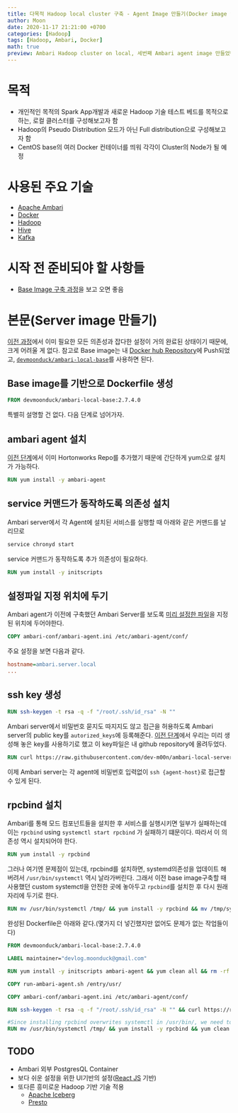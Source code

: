 ```yaml
---
title: 다목적 Hadoop local cluster 구축 - Agent Image 만들기(Docker image for Ambari Agent)
author: Moon
date: 2020-11-17 21:21:00 +0700
categories: [Hadoop]
tags: [Hadoop, Ambari, Docker]
math: true
preview: Ambari Hadoop cluster on local, 세번째 Ambari agent image 만들었던 과정
---
```

# 목적
- 개인적인 목적의 Spark App개발과 새로운 Hadoop 기술 테스트 베드를 목적으로 하는, 로컬 클러스터를 구성해보고자 함
- Hadoop의 Pseudo Distribution 모드가 아닌 Full distribution으로 구성해보고자 함
- CentOS base의 여러 Docker 컨테이너를 띄워 각각이 Cluster의 Node가 될 예정


# 사용된 주요 기술
- [Apache Ambari](https://ambari.apache.org/)
- [Docker](https://www.docker.com/)
- [Hadoop](https://hadoop.apache.org/)
- [Hive](https://hive.apache.org/)
- [Kafka](https://kafka.apache.org/)  
  

# 시작 전 준비되야 할 사항들
- [Base Image 구축 과정](./2020-11-15-struggling-with-ambari.md)을 보고 오면 좋음


# 본문(Server image 만들기)

[이전 과정](./2020-11-15-struggling-with-ambari.md)에서 이미 필요한 모든 의존성과 잡다한 설정이 거의 완료된 상태이기 때문에, 크게 어려울 게 없다. 참고로 Base image는 내 [Docker hub Repository](https://hub.docker.com/u/devmoonduck)에 Push되었고, [`devmoonduck/ambari-local-base`](https://hub.docker.com/r/devmoonduck/ambari-local-base)를 사용하면 된다.

## Base image를 기반으로 Dockerfile 생성
```dockerfile
FROM devmoonduck/ambari-local-base:2.7.4.0
```
특별히 설명할 건 없다. 다음 단계로 넘어가자.  

## ambari agent 설치
[이전 단계](./2020-11-15-struggling-with-ambari.md)에서 이미 Hortonworks Repo를 추가했기 때문에 간단하게 yum으로 설치가 가능하다.
```dockerfile
RUN yum install -y ambari-agent
```

## service 커맨드가 동작하도록 의존성 설치
Ambari server에서 각 Agent에 설치된 서비스를 실행할 때 아래와 같은 커맨드를 날리므로
```bash
service chronyd start
```
service 커맨드가 동작하도록 추가 의존성이 필요하다.
```dockerfile
RUN yum install -y initscripts
```

## 설정파일 지정 위치에 두기
Ambari agent가 이전에 구축했던 Ambari Server를 보도록 [미리 설정한 파일](https://github.com/dev-m00n/ambari-local-agent/tree/master/ambari-conf)을 지정된 위치에 두어야한다.
```dockerfile
COPY ambari-conf/ambari-agent.ini /etc/ambari-agent/conf/
```
주요 설정을 보면 다음과 같다.
```ini
hostname=ambari.server.local
...
```

## ssh key 생성
```dockerfile
RUN ssh-keygen -t rsa -q -f "/root/.ssh/id_rsa" -N ""
```
Ambari server에서 비밀번호 묻지도 따지지도 않고 접근을 허용하도록 Ambari server의 public key를 `autorized_keys`에 등록해준다. [이전 단계](./2020-11-16-struggling-with-ambari2.md')에서 우리는 미리 생성해 놓은 key를 사용하기로 했고 이 key파일은 내 github repository에 올려두었다.
```dockerfile
RUN curl https://raw.githubusercontent.com/dev-m00n/ambari-local-server/master/id_rsa.pub -o /root/.ssh/authorized_keys
```
이제 Ambari server는 각 agent에 비밀번호 입력없이 `ssh {agent-host}`로 접근할 수 있게 된다.

## rpcbind 설치
 Ambari를 통해 모드 컴포넌트들을 설치한 후 서비스를 실행시키면 일부가 실패하는데 이는 `rpcbind` using `systemctl start rpcbind` 가 실패하기 떄문이다. 따라서 이 의존성 역시 설치되어야 한다.
 ```dockerfile
 RUN yum install -y rpcbind
 ```
 그러나 여기엔 문제점이 있는데, rpcbind를 설치하면, systemd의존성을 업데이트 해버려서 `/usr/bin/systemctl` 역시 날라가버린다. 그래서 이전 base image구축할 때 사용했던 custom systemctl을 안전한 곳에 놓아두고 `rpcbind`를 설치한 후 다시 원래 자리에 두기로 한다.
 ```dockerfile
RUN mv /usr/bin/systemctl /tmp/ && yum install -y rpcbind && mv /tmp/systemctl /usr/bin/
 ```

완성된 Dockerfile은 아래와 같다.(몇가지 더 넣긴했지만 없어도 문제가 없는 작업들이다)
```dockerfile
FROM devmoonduck/ambari-local-base:2.7.4.0

LABEL maintainer="devlog.moonduck@gmail.com"

RUN yum install -y initscripts ambari-agent && yum clean all && rm -rf /var/cache/yum 

COPY run-ambari-agent.sh /entry/usr/

COPY ambari-conf/ambari-agent.ini /etc/ambari-agent/conf/

RUN ssh-keygen -t rsa -q -f "/root/.ssh/id_rsa" -N "" && curl https://raw.githubusercontent.com/dev-m00n/ambari-local-server/master/id_rsa.pub -o /root/.ssh/authorized_keys

#Since installing rpcbind overwrites systemctl in /usr/bin/, we need to move custom systemctl to safe place, and get it back to /usr/bin/
RUN mv /usr/bin/systemctl /tmp/ && yum install -y rpcbind && yum clean all && rm -rf /var/cache/yum && mv /tmp/systemctl /usr/bin/
```

## TODO
- Ambari 외부 PostgresQL Container
- 보다 쉬운 설정을 위한 UI기반의 설정([React JS](https://reactjs.org/) 기반)
- 또다른 흥미로운 Hadoop 기반 기술 적용
	- [Apache Iceberg](https://iceberg.apache.org/)
	- [Presto](https://prestodb.io/)
